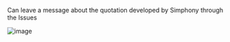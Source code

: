 Can leave a message about the quotation developed by Simphony through the Issues


![image](https://user-images.githubusercontent.com/118798499/203258039-c35a3940-d666-43b1-964b-c5b2da67fe57.png)
